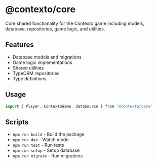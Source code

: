 # @contexto/core

Core shared functionality for the Contexto game including models, database, repositories, game logic, and utilities.

## Features

- Database models and migrations
- Game logic implementations
- Shared utilities
- TypeORM repositories
- Type definitions

## Usage

```typescript
import { Player, ContextoGame, dataSource } from '@contexto/core'
```

## Scripts

- `npm run build` - Build the package
- `npm run dev` - Watch mode
- `npm run test` - Run tests
- `npm run setup` - Setup database
- `npm run migrate` - Run migrations
